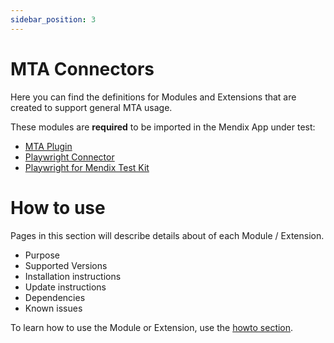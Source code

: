 ```yaml
---
sidebar_position: 3
---
```


# MTA Connectors

Here you can find the definitions for Modules and Extensions that are created to support general MTA usage.

These modules are **required** to be imported in the Mendix App under test:
- [MTA Plugin](tools/mta-plugin)
- [Playwright Connector](tools/playwright-connector)
- [Playwright for Mendix Test Kit](tools/playwright-testkit)

# How to use

Pages in this section will describe details about of each Module / Extension.
- Purpose
- Supported Versions
- Installation instructions
- Update instructions
- Dependencies
- Known issues

To learn how to use the Module or Extension, use the [howto section](../../additional/howtos/).
